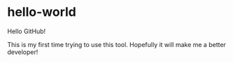 # hello-world

Hello GitHub!

This is my first time trying to use this tool.
Hopefully it will make me a better developer!
